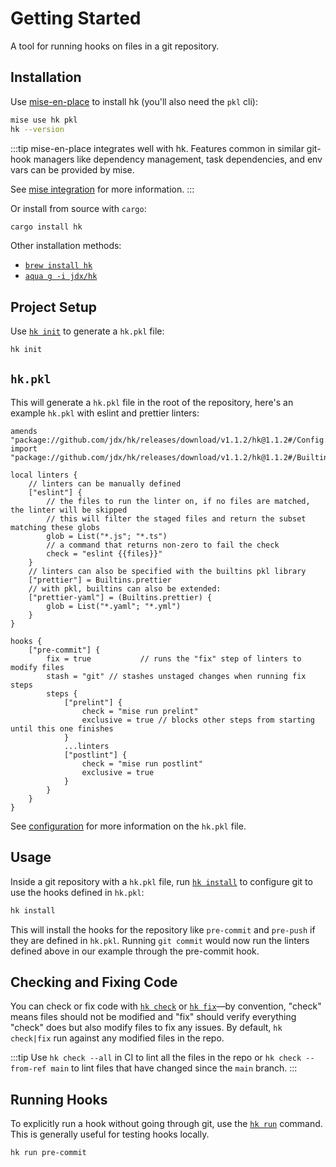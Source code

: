# Getting Started

A tool for running hooks on files in a git repository.

## Installation

Use [mise-en-place](https://github.com/jdx/mise) to install hk (you'll also need the `pkl` cli):

```sh
mise use hk pkl
hk --version
```

:::tip
mise-en-place integrates well with hk. Features common in similar git-hook managers like dependency management, task dependencies, and env vars can be provided by mise.

See [mise integration](/mise_integration) for more information.
:::

Or install from source with `cargo`:

```sh
cargo install hk
```

Other installation methods:

- [`brew install hk`](https://formulae.brew.sh/formula/hk)
- [`aqua g -i jdx/hk`](https://github.com/aquaproj/aqua-registry/blob/main/pkgs/jdx/hk/registry.yaml)

## Project Setup

Use [`hk init`](/cli/init) to generate a `hk.pkl` file:

```sh
hk init
```

## `hk.pkl`

This will generate a `hk.pkl` file in the root of the repository, here's an example `hk.pkl` with eslint and prettier linters:

```pkl
amends "package://github.com/jdx/hk/releases/download/v1.1.2/hk@1.1.2#/Config.pkl"
import "package://github.com/jdx/hk/releases/download/v1.1.2/hk@1.1.2#/Builtins.pkl"

local linters {
    // linters can be manually defined
    ["eslint"] {
        // the files to run the linter on, if no files are matched, the linter will be skipped
        // this will filter the staged files and return the subset matching these globs
        glob = List("*.js"; "*.ts")
        // a command that returns non-zero to fail the check
        check = "eslint {{files}}"
    }
    // linters can also be specified with the builtins pkl library
    ["prettier"] = Builtins.prettier
    // with pkl, builtins can also be extended:
    ["prettier-yaml"] = (Builtins.prettier) {
        glob = List("*.yaml"; "*.yml")
    }
}

hooks {
    ["pre-commit"] {
        fix = true           // runs the "fix" step of linters to modify files
        stash = "git" // stashes unstaged changes when running fix steps
        steps {
            ["prelint"] {
                check = "mise run prelint"
                exclusive = true // blocks other steps from starting until this one finishes
            }
            ...linters
            ["postlint"] {
                check = "mise run postlint"
                exclusive = true
            }
        }
    }
}
```

See [configuration](/configuration) for more information on the `hk.pkl` file.

## Usage

Inside a git repository with a `hk.pkl` file, run [`hk install`](/cli/install) to configure git to use the hooks defined in `hk.pkl`:

```sh
hk install
```

This will install the hooks for the repository like `pre-commit` and `pre-push` if they are defined in `hk.pkl`. Running `git commit` would now run the linters defined above in our example through the pre-commit hook.

## Checking and Fixing Code

You can check or fix code with [`hk check`](/cli/check) or [`hk fix`](/cli/fix)—by convention, "check" means files should not be modified and "fix"
should verify everything "check" does but also modify files to fix any issues. By default, `hk check|fix` run against any modified files in the repo.

:::tip
Use `hk check --all` in CI to lint all the files in the repo or `hk check --from-ref main` to lint files that have changed since the `main` branch.
:::

## Running Hooks

To explicitly run a hook without going through git, use the [`hk run`](/cli/run) command. This is generally useful for testing hooks locally.

```sh
hk run pre-commit
```
